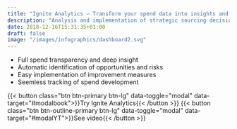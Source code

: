 ```yaml
---
title: "Ignite Analytics – Transform your spend data into insights and results"
description: "Analysis and implementation of strategic sourcing decisions has never been easier and more accessible"
date: 2018-12-16T15:31:35+01:00
draft: false
image: "/images/infographics/dashboard2.svg"
---
```

<ul class="fa-ul">
<li><span class="fa-li"><i class="fas fa-chart-bar" style="color: #3C6FE9"></i></span>Full spend transparency and deep insight</li>
<li><span class="fa-li"><i class="fas fa-exclamation-triangle" style="color: #3C6FE9"></i></span>Automatic identification of opportunities and risks</li>
<li><span class="fa-li"><i class="fas fa-magic" style="color: #3C6FE9"></i></span>Easy implementation of improvement measures</li> 
<li><span class="fa-li"><i class="fas fa-sync"></i></span>Seemless tracking of spend development</li>
</ul>

{{< button class="btn btn-primary btn-lg" data-toggle="modal" data-target="#modalbook">}}Try Ignite Analytics{{< /button >}}
{{< button class="btn btn-outline-primary btn-lg" data-toggle="modal" data-target="#modalYT">}}See video{{< /button >}}